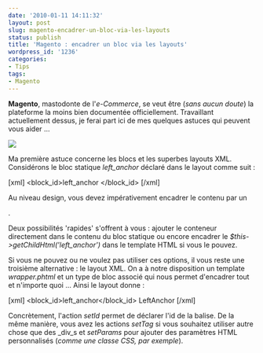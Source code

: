 ```yaml
---
date: '2010-01-11 14:11:32'
layout: post
slug: magento-encadrer-un-bloc-via-les-layouts
status: publish
title: 'Magento : encadrer un bloc via les layouts'
wordpress_id: '1236'
categories:
- Tips
tags:
- Magento
---
```


**Magento**, mastodonte de l'_e-Commerce_, se veut être (_sans aucun doute_) la plateforme la moins bien documentée officiellement. Travaillant actuellement dessus, je ferai part ici de mes quelques astuces qui peuvent vous aider ...




[![](http://blog.kdecherf.com/wp-content/uploads/2010/01/magento_logo.gif)](http://blog.kdecherf.com/wp-content/uploads/2010/01/magento_logo.gif)




Ma première astuce concerne les blocs et les superbes layouts XML. Considérons le bloc statique _left_anchor_ déclaré dans le layout comme suit :


[xml]
      <block type="cms/block" name="left_anchor" as="left_anchor">
       <action method="setBlockId"> <block_id>left_anchor </block_id>
      </action>[/xml]


Au niveau design, vous devez impérativement encadrer le contenu par un _<div id='LeftAnchor'></div>_.




Deux possibilités 'rapides' s'offrent à vous : ajouter le conteneur directement dans le contenu du bloc statique ou encore encadrer le _$this->getChildHtml('left_anchor')_ dans le template HTML si vous le pouvez.




Si vous ne pouvez ou ne voulez pas utiliser ces options, il vous reste une troisième alternative : le layout XML. On a à notre disposition un template _wrapper.phtml_ et un type de bloc associé qui nous permet d'encadrer tout et n'importe quoi ... Ainsi le layout donne :


[xml]<block type="core/template" name="leftanchor" as="leftanchor" template="page/html/wrapper.phtml">
  <block type="cms/block" name="left_anchor" as="left_anchor">
      <action method="setBlockId"><block_id>left_anchor</block_id></action>
  </block>
  <action method="setId"><id>LeftAnchor</id></action>
</block>[/xml]






Concrètement, l'action _setId_ permet de déclarer l'id de la balise. De la même manière, vous avez les actions _setTag_ si vous souhaitez utiliser autre chose que des _div_s et _setParams_ pour ajouter des paramètres HTML personnalisés (_comme une classe CSS, par exemple_).



